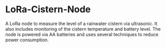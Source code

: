 # LoRa-Cistern-Node
A LoRa node to measure the level of a rainwater cistern via ultrasonic. It also includes monitoring of the cistern temperature and battery level. The node is powered via AA batteries and uses several techniques to reduce power consumption.
